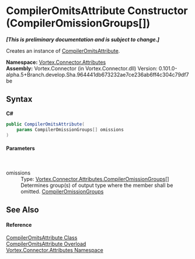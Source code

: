 # CompilerOmitsAttribute Constructor (CompilerOmissionGroups[])
 _**\[This is preliminary documentation and is subject to change.\]**_

Creates an instance of <a href="T_Vortex_Connector_Attributes_CompilerOmitsAttribute.md">CompilerOmitsAttribute</a>.

**Namespace:**&nbsp;<a href="N_Vortex_Connector_Attributes.md">Vortex.Connector.Attributes</a><br />**Assembly:**&nbsp;Vortex.Connector (in Vortex.Connector.dll) Version: 0.101.0-alpha.5+Branch.develop.Sha.964441db673232ae7ce236ab6ff4c304c79df7be

## Syntax

**C#**<br />
``` C#
public CompilerOmitsAttribute(
	params CompilerOmissionGroups[] omissions
)
```


#### Parameters
&nbsp;<dl><dt>omissions</dt><dd>Type: <a href="T_Vortex_Connector_Attributes_CompilerOmissionGroups.md">Vortex.Connector.Attributes.CompilerOmissionGroups</a>[]<br />Determines group(s) of output type where the member shall be omitted. <a href="T_Vortex_Connector_Attributes_CompilerOmissionGroups.md">CompilerOmissionGroups</a></dd></dl>

## See Also


#### Reference
<a href="T_Vortex_Connector_Attributes_CompilerOmitsAttribute.md">CompilerOmitsAttribute Class</a><br /><a href="Overload_Vortex_Connector_Attributes_CompilerOmitsAttribute__ctor.md">CompilerOmitsAttribute Overload</a><br /><a href="N_Vortex_Connector_Attributes.md">Vortex.Connector.Attributes Namespace</a><br />